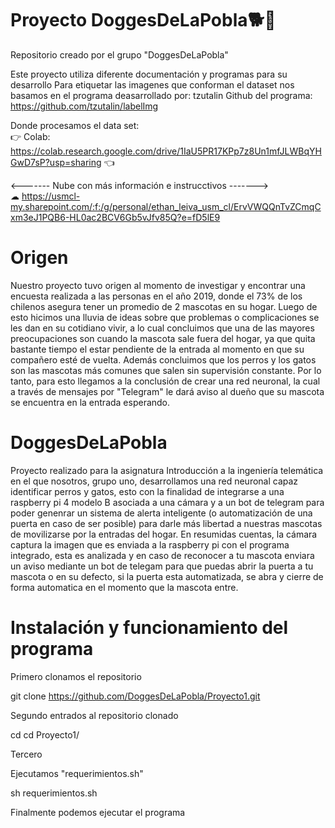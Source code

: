 # Proyecto DoggesDeLaPobla🐕🦴
Repositorio creado por el grupo "DoggesDeLaPobla"<br>

Este proyecto utiliza diferente documentación y programas para su desarrollo 
Para etiquetar las imagenes que conforman el dataset nos basamos en el programa deasarrollado por: tzutalin
Github del programa: https://github.com/tzutalin/labelImg

Donde procesamos el data set:<br>
  👉 Colab: https://colab.research.google.com/drive/1IaU5PR17KPp7z8Un1mfJLWBqYHGwD7sP?usp=sharing 👈
  

<------- Nube con más información e instrucctivos -------><br>
☁ https://usmcl-my.sharepoint.com/:f:/g/personal/ethan_leiva_usm_cl/ErvVWQQnTvZCmqCxm3eJ1PQB6-HL0ac2BCV6Gb5vJfv85Q?e=fD5lE9

# Origen

Nuestro proyecto tuvo origen al momento de investigar y encontrar una encuesta realizada a las personas en el año 2019, donde el 73% de los chilenos asegura tener un promedio de 2 mascotas en su hogar. Luego de esto hicimos una lluvia de ideas sobre que problemas o complicaciones se les dan en su cotidiano vivir, a lo cual concluimos que una de las mayores preocupaciones son cuando la mascota sale fuera del hogar, ya que quita bastante tiempo el estar pendiente de la entrada al momento en que su compañero esté de vuelta. Además concluimos que los perros y los gatos son las mascotas más comunes que salen sin supervisión constante. Por lo tanto, para esto llegamos a la conclusión de crear una red neuronal, la cual a través de mensajes por "Telegram" le dará aviso al dueño que su mascota se encuentra en la entrada esperando.

# DoggesDeLaPobla

Proyecto realizado para la asignatura Introducción a la ingeniería telemática en el que nosotros, grupo uno, desarrollamos una red neuronal capaz identificar perros y gatos, esto con la finalidad de integrarse a una raspberry pi 4 modelo B asociada a una cámara y a un bot de telegram para poder genenrar un sistema de alerta inteligente (o automatización de una puerta en caso de ser posible) para darle más libertad a nuestras mascotas de movilizarse por la entradas del hogar. En resumidas cuentas, la cámara captura la imagen que es enviada a la raspberry pi con el programa integrado, esta es analizada y en caso de reconocer a tu mascota enviara un aviso mediante un bot de telegam para que puedas abrir la puerta a tu mascota o en su defecto, si la puerta esta automatizada, se abra y cierre de forma automatica en el momento que la mascota entre. 

# Instalación y funcionamiento del programa

Primero clonamos el repositorio

git clone https://github.com/DoggesDeLaPobla/Proyecto1.git

Segundo entrados al repositorio clonado

cd cd Proyecto1/

Tercero

Ejecutamos "requerimientos.sh"

sh requerimientos.sh

Finalmente podemos ejecutar el programa
